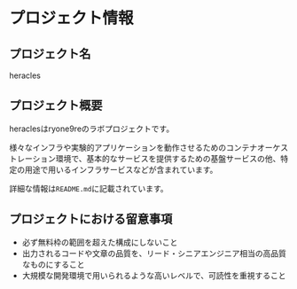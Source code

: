 # プロジェクト情報

## プロジェクト名

heracles

## プロジェクト概要

heraclesはryone9reのラボプロジェクトです。

様々なインフラや実験的アプリケーションを動作させるためのコンテナオーケストレーション環境で、基本的なサービスを提供するための基盤サービスの他、特定の用途で用いるインフラサービスなどが含まれています。

詳細な情報は`README.md`に記載されています。

## プロジェクトにおける留意事項

- 必ず無料枠の範囲を超えた構成にしないこと
- 出力されるコードや文章の品質を、リード・シニアエンジニア相当の高品質なものにすること
- 大規模な開発環境で用いられるような高いレベルで、可読性を重視すること
